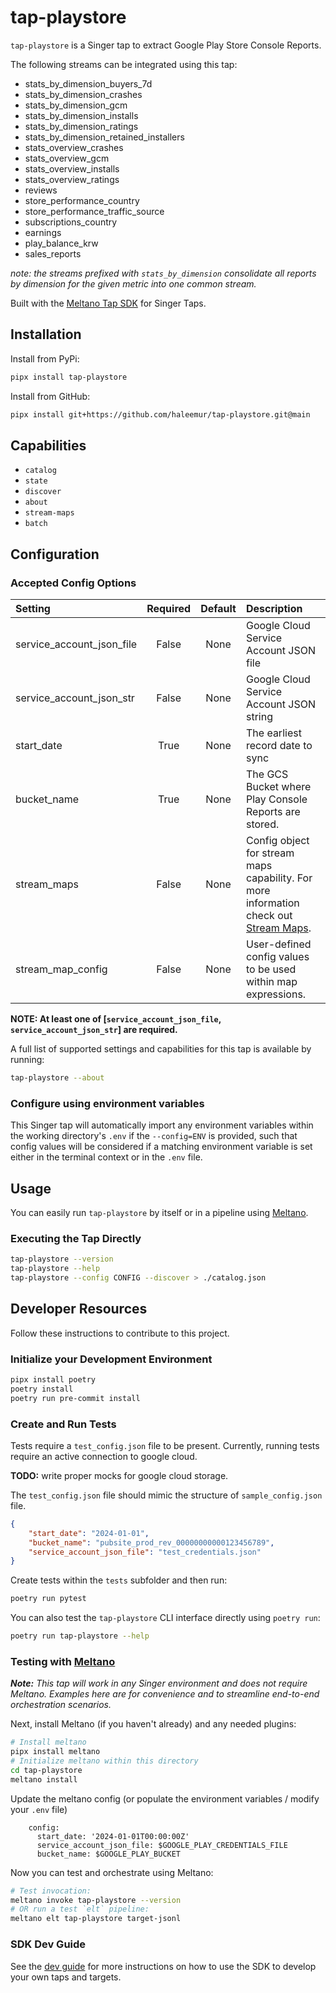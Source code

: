 # tap-playstore

`tap-playstore` is a Singer tap to extract Google Play Store Console Reports.

The following streams can be integrated using this tap:
* stats_by_dimension_buyers_7d
* stats_by_dimension_crashes
* stats_by_dimension_gcm
* stats_by_dimension_installs
* stats_by_dimension_ratings
* stats_by_dimension_retained_installers
* stats_overview_crashes
* stats_overview_gcm
* stats_overview_installs
* stats_overview_ratings
* reviews
* store_performance_country
* store_performance_traffic_source
* subscriptions_country
* earnings
* play_balance_krw
* sales_reports

_note: the streams prefixed with `stats_by_dimension` consolidate all reports by dimension for the given metric into one common stream._

Built with the [Meltano Tap SDK](https://sdk.meltano.com) for Singer Taps.


## Installation

Install from PyPi:

```bash
pipx install tap-playstore
```

Install from GitHub:

```bash
pipx install git+https://github.com/haleemur/tap-playstore.git@main
```

## Capabilities

* `catalog`
* `state`
* `discover`
* `about`
* `stream-maps`
* `batch`

## Configuration

### Accepted Config Options

| Setting                  | Required | Default | Description |
|:-------------------------|:--------:|:-------:|:------------|
| service_account_json_file| False    | None    | Google Cloud Service Account JSON file |
| service_account_json_str | False    | None    | Google Cloud Service Account JSON string |
| start_date               | True     | None    | The earliest record date to sync |
| bucket_name              | True     | None    | The GCS Bucket where Play Console Reports are stored. |
| stream_maps              | False    | None    | Config object for stream maps capability. For more information check out [Stream Maps](https://sdk.meltano.com/en/latest/stream_maps.html). |
| stream_map_config        | False    | None    | User-defined config values to be used within map expressions. |


**NOTE: At least one of [`service_account_json_file`, `service_account_json_str`] are required.**

A full list of supported settings and capabilities for this
tap is available by running:

```bash
tap-playstore --about
```

### Configure using environment variables

This Singer tap will automatically import any environment variables within the working directory's
`.env` if the `--config=ENV` is provided, such that config values will be considered if a matching
environment variable is set either in the terminal context or in the `.env` file.

## Usage

You can easily run `tap-playstore` by itself or in a pipeline using [Meltano](https://meltano.com/).

### Executing the Tap Directly

```bash
tap-playstore --version
tap-playstore --help
tap-playstore --config CONFIG --discover > ./catalog.json
```

## Developer Resources

Follow these instructions to contribute to this project.

### Initialize your Development Environment

```bash
pipx install poetry
poetry install
poetry run pre-commit install
```

### Create and Run Tests

Tests require a `test_config.json` file to be present. Currently, running tests require an active connection to google cloud.

**TODO:** write proper mocks for google cloud storage.

The `test_config.json` file should mimic the structure of `sample_config.json` file.

```json
{
    "start_date": "2024-01-01",
    "bucket_name": "pubsite_prod_rev_00000000000123456789",
    "service_account_json_file": "test_credentials.json"
}
```

Create tests within the `tests` subfolder and
  then run:

```bash
poetry run pytest
```

You can also test the `tap-playstore` CLI interface directly using `poetry run`:

```bash
poetry run tap-playstore --help
```

### Testing with [Meltano](https://www.meltano.com)

_**Note:** This tap will work in any Singer environment and does not require Meltano.
Examples here are for convenience and to streamline end-to-end orchestration scenarios._

Next, install Meltano (if you haven't already) and any needed plugins:

```bash
# Install meltano
pipx install meltano
# Initialize meltano within this directory
cd tap-playstore
meltano install
```

Update the meltano config (or populate the environment variables / modify your `.env` file)

```
    config:
      start_date: '2024-01-01T00:00:00Z'
      service_account_json_file: $GOOGLE_PLAY_CREDENTIALS_FILE
      bucket_name: $GOOGLE_PLAY_BUCKET
```


Now you can test and orchestrate using Meltano:

```bash
# Test invocation:
meltano invoke tap-playstore --version
# OR run a test `elt` pipeline:
meltano elt tap-playstore target-jsonl
```

### SDK Dev Guide

See the [dev guide](https://sdk.meltano.com/en/latest/dev_guide.html) for more instructions on how to use the SDK to
develop your own taps and targets.
